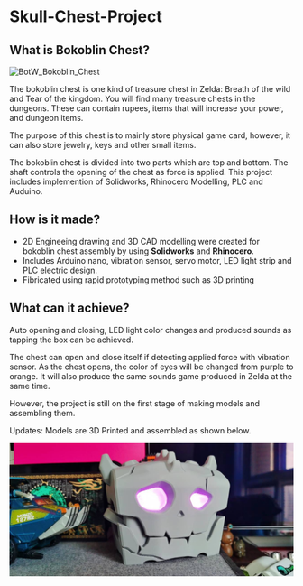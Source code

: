 # Skull-Chest-Project
## What is Bokoblin Chest?
![BotW_Bokoblin_Chest](https://github.com/oho66/Skull-chest/assets/139896485/c3bee7c5-54e0-42ea-8230-3139d6c37c59)

The bokoblin chest is one kind of treasure chest in Zelda: Breath of the wild and Tear of the kingdom. You will find many treasure chests in the dungeons. 
These can contain rupees, items that will increase your power, and dungeon items. 

The purpose of this chest is to mainly store physical game card, however, it can also store jewelry, keys and other small items.

The bokoblin chest is divided into two parts which are top and bottom. The shaft controls the opening of the chest as force is applied. This project includes implemention of Solidworks, Rhinocero Modelling, PLC and Auduino. 

## How is it made?
- 2D Engineeing drawing and 3D CAD modelling were created for bokoblin chest assembly by using **Solidworks** and **Rhinocero**.
- Includes Arduino nano, vibration sensor, servo motor, LED light strip and PLC electric design.
- Fibricated using rapid prototyping method such as 3D printing

## What can it achieve?
Auto opening and closing, LED light color changes and produced sounds as tapping the box can be achieved. 

The chest can open and close itself if detecting applied force with vibration sensor. As the chest opens, the color of eyes will be changed from purple to orange. It will also produce the same sounds game produced in Zelda at the same time.

However, the project is still on the first stage of making models and assembling them. 

Updates: Models are 3D Printed and assembled as shown below. 

![Alt text](https://github.com/oho66/Skull-chest/blob/main/chest.jpg)
